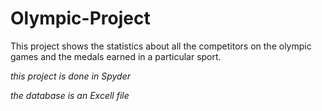 # Olympic-Project
This project shows the statistics about all the competitors on the olympic games and the medals earned in a particular sport.






*this project is done in Spyder*

*the database is an Excell file*
